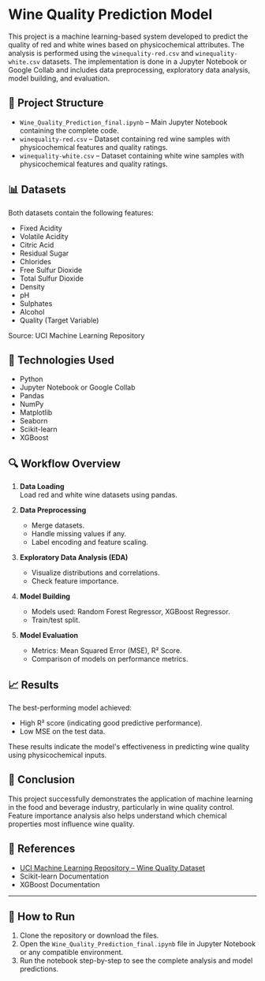 # Wine Quality Prediction Model

This project is a machine learning-based system developed to predict the quality of red and white wines based on physicochemical attributes. The analysis is performed using the `winequality-red.csv` and `winequality-white.csv` datasets. The implementation is done in a Jupyter Notebook or Google Collab and includes data preprocessing, exploratory data analysis, model building, and evaluation.

## 📂 Project Structure

- `Wine_Quality_Prediction_final.ipynb` – Main Jupyter Notebook containing the complete code.
- `winequality-red.csv` – Dataset containing red wine samples with physicochemical features and quality ratings.
- `winequality-white.csv` – Dataset containing white wine samples with physicochemical features and quality ratings.

## 📊 Datasets

Both datasets contain the following features:

- Fixed Acidity
- Volatile Acidity
- Citric Acid
- Residual Sugar
- Chlorides
- Free Sulfur Dioxide
- Total Sulfur Dioxide
- Density
- pH
- Sulphates
- Alcohol
- Quality (Target Variable)

Source: UCI Machine Learning Repository

## 🔧 Technologies Used

- Python
- Jupyter Notebook or Google Collab
- Pandas
- NumPy
- Matplotlib
- Seaborn
- Scikit-learn
- XGBoost

## 🔍 Workflow Overview

1. **Data Loading**  
   Load red and white wine datasets using pandas.

2. **Data Preprocessing**  
   - Merge datasets.
   - Handle missing values if any.
   - Label encoding and feature scaling.

3. **Exploratory Data Analysis (EDA)**  
   - Visualize distributions and correlations.
   - Check feature importance.

4. **Model Building**  
   - Models used: Random Forest Regressor, XGBoost Regressor.
   - Train/test split.

5. **Model Evaluation**  
   - Metrics: Mean Squared Error (MSE), R² Score.
   - Comparison of models on performance metrics.

## 📈 Results

The best-performing model achieved:

- High R² score (indicating good predictive performance).
- Low MSE on the test data.

These results indicate the model's effectiveness in predicting wine quality using physicochemical inputs.

## 📌 Conclusion

This project successfully demonstrates the application of machine learning in the food and beverage industry, particularly in wine quality control. Feature importance analysis also helps understand which chemical properties most influence wine quality.

## 📎 References

- [UCI Machine Learning Repository – Wine Quality Dataset](https://archive.ics.uci.edu/ml/datasets/wine+quality)
- Scikit-learn Documentation
- XGBoost Documentation

---

## 🚀 How to Run

1. Clone the repository or download the files.
2. Open the `Wine_Quality_Prediction_final.ipynb` file in Jupyter Notebook or any compatible environment.
3. Run the notebook step-by-step to see the complete analysis and model predictions.


